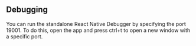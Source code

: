 ## Debugging

You can run the standalone React Native Debugger by specifying the port 19001. To do this, open the app and press ctrl+t to open a new window with a specific port. 
